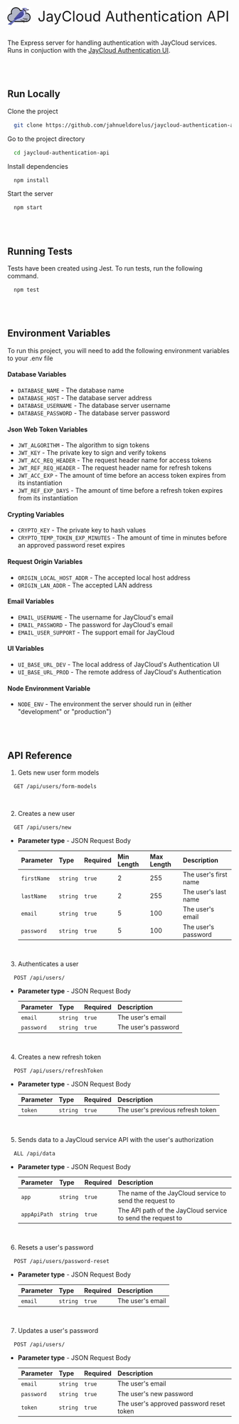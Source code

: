 <div style="display:flex; align-items: center;">
	<img src="./src/assets/images/jaycloud.png" alt="JayCloud Logo" height="40" style="margin-right: 1rem;">
	<span style="font-size: 2rem">JayCloud Authentication API</span>
</div>
<br />

The Express server for handling authentication with JayCloud services. Runs in conjuction with
the [JayCloud Authentication UI](https://github.com/jahnueldorelus/jaycloud-authentication-ui).

<br />
<br />

## Run Locally

Clone the project

```bash
  git clone https://github.com/jahnueldorelus/jaycloud-authentication-api.git
```

Go to the project directory

```bash
  cd jaycloud-authentication-api
```

Install dependencies

```bash
  npm install
```

Start the server

```bash
  npm start
```

<br />
<br />

## Running Tests

Tests have been created using Jest. To run tests, run the following command.

```bash
  npm test
```

<br />
<br />

## Environment Variables

To run this project, you will need to add the following environment variables to your .env file

#### Database Variables

- `DATABASE_NAME` - The database name
- `DATABASE_HOST` - The database server address
- `DATABASE_USERNAME` - The database server username
- `DATABASE_PASSWORD` - The database server password

#### Json Web Token Variables

- `JWT_ALGORITHM` - The algorithm to sign tokens
- `JWT_KEY` - The private key to sign and verify tokens
- `JWT_ACC_REQ_HEADER` - The request header name for access tokens
- `JWT_REF_REQ_HEADER` - The request header name for refresh tokens
- `JWT_ACC_EXP` - The amount of time before an access token expires from its instantiation
- `JWT_REF_EXP_DAYS` - The amount of time before a refresh token expires from its instantiation

#### Crypting Variables

- `CRYPTO_KEY` - The private key to hash values
- `CRYPTO_TEMP_TOKEN_EXP_MINUTES` - The amount of time in minutes before an approved password reset expires

#### Request Origin Variables

- `ORIGIN_LOCAL_HOST_ADDR` - The accepted local host address
- `ORIGIN_LAN_ADDR` - The accepted LAN address

#### Email Variables

- `EMAIL_USERNAME` - The username for JayCloud's email
- `EMAIL_PASSWORD` - The password for JayCloud's email
- `EMAIL_USER_SUPPORT` - The support email for JayCloud

#### UI Variables

- `UI_BASE_URL_DEV` - The local address of JayCloud's Authentication UI
- `UI_BASE_URL_PROD` - The remote address of JayCloud's Authentication

#### Node Environment Variable

- `NODE_ENV` - The environment the server should run in (either "development" or "production")

<br />
<br />

## API Reference

1. Gets new user form models

```http
  GET /api/users/form-models
```

<br />

2. Creates a new user

```http
  GET /api/users/new
```

- **Parameter type** - JSON Request Body

  | Parameter   | Type     | Required | Min Length | Max Length | Description           |
  | :---------- | :------- | :------- | :--------- | :--------- | :-------------------- |
  | `firstName` | `string` | `true`   | 2          | 255        | The user's first name |
  | `lastName`  | `string` | `true`   | 2          | 255        | The user's last name  |
  | `email`     | `string` | `true`   | 5          | 100        | The user's email      |
  | `password`  | `string` | `true`   | 5          | 100        | The user's password   |

  <br />

3. Authenticates a user

```http
  POST /api/users/
```

- **Parameter type** - JSON Request Body

  | Parameter  | Type     | Required | Description         |
  | :--------- | :------- | :------- | :------------------ |
  | `email`    | `string` | `true`   | The user's email    |
  | `password` | `string` | `true`   | The user's password |

  <br />

4. Creates a new refresh token

```http
  POST /api/users/refreshToken
```

- **Parameter type** - JSON Request Body

  | Parameter | Type     | Required | Description                       |
  | :-------- | :------- | :------- | :-------------------------------- |
  | `token`   | `string` | `true`   | The user's previous refresh token |

  <br />

5. Sends data to a JayCloud service API with the user's authorization

```http
  ALL /api/data
```

- **Parameter type** - JSON Request Body

  | Parameter    | Type     | Required | Description                                                 |
  | :----------- | :------- | :------- | :---------------------------------------------------------- |
  | `app`        | `string` | `true`   | The name of the JayCloud service to send the request to     |
  | `appApiPath` | `string` | `true`   | The API path of the JayCloud service to send the request to |

  <br />

6. Resets a user's password

```http
  POST /api/users/password-reset
```

- **Parameter type** - JSON Request Body

  | Parameter | Type     | Required | Description      |
  | :-------- | :------- | :------- | :--------------- |
  | `email`   | `string` | `true`   | The user's email |

  <br />

7. Updates a user's password

```http
  POST /api/users/
```

- **Parameter type** - JSON Request Body

  | Parameter  | Type     | Required | Description                              |
  | :--------- | :------- | :------- | :--------------------------------------- |
  | `email`    | `string` | `true`   | The user's email                         |
  | `password` | `string` | `true`   | The user's new password                  |
  | `token`    | `string` | `true`   | The user's approved password reset token |
